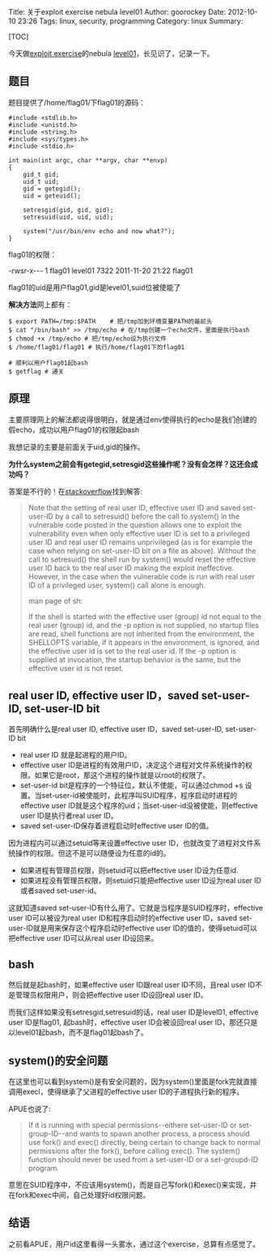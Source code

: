 Title: 关于exploit exercise nebula level01
Author: goorockey
Date: 2012-10-10 23:26
Tags: linux, security, programming
Category: linux
Summary: 


[TOC]


今天做[exploit exercise](http://exploit-exercises.com/)的nebula [level01](http://exploit-exercises.com/nebula/level01)，长见识了，记录一下。

## 题目

题目提供了/home/flag01/下flag01的源码：

    #include <stdlib.h>
    #include <unistd.h>
    #include <string.h>
    #include <sys/types.h>
    #include <stdio.h>

    int main(int argc, char **argv, char **envp)
    {
        gid_t gid;
        uid_t uid;
        gid = getegid();
        uid = geteuid();

        setresgid(gid, gid, gid);
        setresuid(uid, uid, uid);

        system("/usr/bin/env echo and now what?");
    }

flag01的权限：

-rwsr-x--- 1 flag01 level01 7322 2011-11-20 21:22 flag01

flag01的uid是用户flag01,gid是level01,suid位被使能了

<!-- more -->

**解决方法**网上都有：

    $ export PATH=/tmp:$PATH    # 把/tmp加到环境变量PATH的最前头
    $ cat "/bin/bash" >> /tmp/echo # 在/tmp创建一个echo文件，里面是执行bash
    $ chmod +x /tmp/echo # 把/tmp/echo设为执行文件
    $ /home/flag01/flag01 # 执行/home/flag01下的flag01
    
    # 顺利以用户flag01起bash
    $ getflag # 通关


## 原理

主要原理网上的解法都说得很明白，就是通过env使得执行的echo是我们创建的假echo，成功以用户flag01的权限起bash

我想记录的主要是前面关于uid,gid的操作。

**为什么system之前会有getegid,setresgid这些操作呢？没有会怎样？这还会成功吗？**

答案是不行的！在[stackoverflow](http://stackoverflow.com/questions/8304396/what-is-vulnerable-about-this-c-code)找到解答:

> Note that the setting of real user ID, effective user ID and saved set-user-ID by a call to setresuid() before the call to system() in the vulnerable code posted in the question allows one to exploit the vulnerability even when only effective user ID is set to a privileged user ID and real user ID remains unprivileged (as is for example the case when relying on set-user-ID bit on a file as above). Without the call to setresuid() the shell run by system() would reset the effective user ID back to the real user ID making the exploit ineffective. However, in the case when the vulnerable code is run with real user ID of a privileged user, system() call alone is enough.
> 
> man page of sh:
> 
> If the shell is started with the effective user (group) id not equal to the real user (group) id, and the -p option is not supplied, no startup files are read, shell functions are not inherited from the environment, the SHELLOPTS variable, if it appears in the environment, is ignored, and the effective user id is set to the real user id. If the -p option is supplied at invocation, the startup behavior is the same, but the effective user id is not reset.

## real user ID, effective user ID，saved set-user-ID, set-user-ID bit

首先明确什么是real user ID, effective user ID，saved set-user-ID, set-user-ID bit

- real user ID 就是起进程的用户ID。
- effective user ID是进程的有效用户ID，决定这个进程对文件系统操作的权限。如果它是root，那这个进程的操作就是以root的权限了。
- set-user-id bit是程序的一个特征位，默认不使能，可以通过chmod +s 设置。当set-user-id被使能时，此程序叫SUID程序，程序启动时进程的effective user ID就是这个程序的uid；当set-user-id没被使能，则effective user ID是执行者real user ID。
- saved set-user-ID保存着进程启动时effective user ID的值。

因为进程内可以通过setuid等来设置effective user ID，也就改变了进程对文件系统操作的权限。但这不是可以随便设为任意的id的。

- 如果进程有管理员权限，则setuid可以把effective user ID设为任意id.
- 如果进程没有管理员权限，则setuid只能把effective user ID设为real user ID或者saved set-user-id。

这就知道saved set-user-ID有什么用了。它就是当程序是SUID程序时，effective user ID可以被设为real user ID和程序启动时的effective user ID，saved set-user-ID就是用来保存这个程序启动时effective user ID的值的，使得setuid可以把effective user ID可以从real user ID设回来。

## bash 

然后就是起bash时，如果effective user ID跟real user ID不同，且real user ID不是管理员权限用户，则会把effective user ID设回real user ID。

而我们这样如果没有setresgid,setresuid的话，real user ID是level01, effective user ID是flag01, 起bash时，effective user ID会被设回real user ID，那还只是以level01起bash，而不是flag01起bash了。


## system()的安全问题

在这里也可以看到system()是有安全问题的，因为system()里面是fork完就直接调用execl，使得继承了父进程的effective user ID的子进程执行新的程序。

APUE也说了:

> If it is running with special permissions--eithere set-user-ID or set-group-ID--and wants to spawn another process, a process should use fork() and exec() directly, being certain to change back to normal permissions after the fork(), before calling exec(). The system() function should never be used from a set-user-ID or a set-groupd-ID program.

意思在SUID程序中，不应该用system()，而是自己写fork()和exec()来实现，并在fork和exec中间，自己处理好id权限问题。

## 结语

之前看APUE，用户id这里看得一头雾水，通过这个exercise，总算有点感觉了。